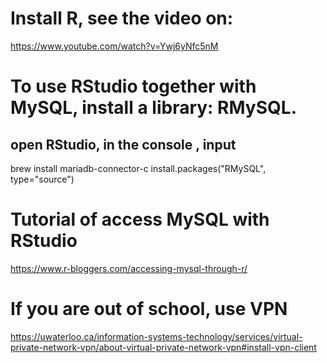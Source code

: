 # Install R, see the video on: 
https://www.youtube.com/watch?v=Ywj6yNfc5nM
# To use RStudio together with MySQL, install a library: RMySQL.
## open RStudio, in the console , input
brew install mariadb-connector-c
install.packages("RMySQL", type="source")

# Tutorial of access MySQL with RStudio
https://www.r-bloggers.com/accessing-mysql-through-r/

# If you are out of school, use VPN
https://uwaterloo.ca/information-systems-technology/services/virtual-private-network-vpn/about-virtual-private-network-vpn#install-vpn-client

